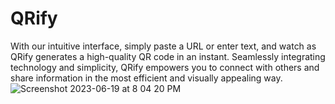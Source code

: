 # QRify
With our intuitive interface, simply paste a URL or enter text, and watch as QRify generates a high-quality QR code in an instant. Seamlessly integrating technology and simplicity, QRify empowers you to connect with others and share information in the most efficient and visually appealing way.
![Screenshot 2023-06-19 at 8 04 20 PM](https://github.com/yesdhruv/QRify/assets/89683914/2c606e52-586d-401c-b959-7a5da4e2e915)

